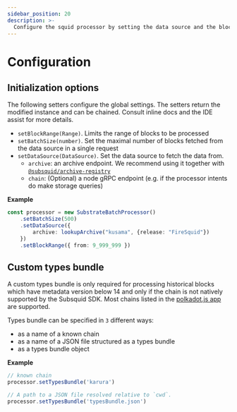 ```yaml
---
sidebar_position: 20
description: >-
  Configure the squid processor by setting the data source and the block range
---
```


# Configuration

## Initialization options

The following setters configure the global settings. The setters return the modified instance and can be chained. Consult inline docs and the IDE assist for more details. 

- `setBlockRange(Range)`.  Limits the range of blocks to be processed
- `setBatchSize(number)`. Set the maximal number of blocks fetched from the data source in a single request
- `setDataSource(DataSource)`. Set the data source to fetch the data from.
   + `archive`: an archive endpoint. We recommend using it together with [`@subsquid/archive-registry`](/archives/archive-registry)
   + `chain`: (Optional) a node gRPC endpoint (e.g. if the processor intents do make storage queries)

**Example**
```ts
const processor = new SubstrateBatchProcessor()
    .setBatchSize(500)
    .setDataSource({
        archive: lookupArchive("kusama", {release: "FireSquid"})
    })
    .setBlockRange({ from: 9_999_999 })
```

## Custom types bundle

A custom types bundle is only required for processing historical blocks which have metadata version below 14 and only if the chain is not natively supported by the Subsquid SDK. Most chains listed in the [polkadot.js app](https://polkadot.js.org/apps/#/explorer) are supported.

Types bundle can be specified in `3` different ways:
- as a name of a known chain
- as a name of a JSON file structured as a types bundle
- as a types bundle object


**Example**

```ts
// known chain
processor.setTypesBundle('karura')

// A path to a JSON file resolved relative to `cwd`.
processor.setTypesBundle('typesBundle.json')
```